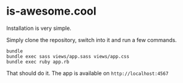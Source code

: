 # is-awesome.cool

Installation is very simple.

Simply clone the repository, switch into it and run a few commands.

```
bundle
bundle exec sass views/app.sass views/app.css
bundle exec ruby app.rb
```

That should do it. The app is available on ``http://localhost:4567``

